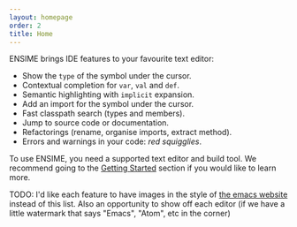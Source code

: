 ```yaml
---
layout: homepage
order: 2
title: Home
---
```


ENSIME brings IDE features to your favourite text editor:

- Show the `type` of the symbol under the cursor.
- Contextual completion for `var`, `val` and `def`.
- Semantic highlighting with `implicit` expansion.
- Add an import for the symbol under the cursor.
- Fast classpath search (types and members).
- Jump to source code or documentation.
- Refactorings (rename, organise imports, extract method).
- Errors and warnings in your code: *red squigglies*.

To use ENSIME, you need a supported text editor and build tool. We recommend going to the [Getting Started](getting_started) section if you would like to learn more.

TODO: I'd like each feature to have images in the style of [the emacs website](http://nicolas-petton.fr/ressources/emacs-website/) instead of this list. Also an opportunity to show off each editor (if we have a little watermark that says "Emacs", "Atom", etc in the corner)
